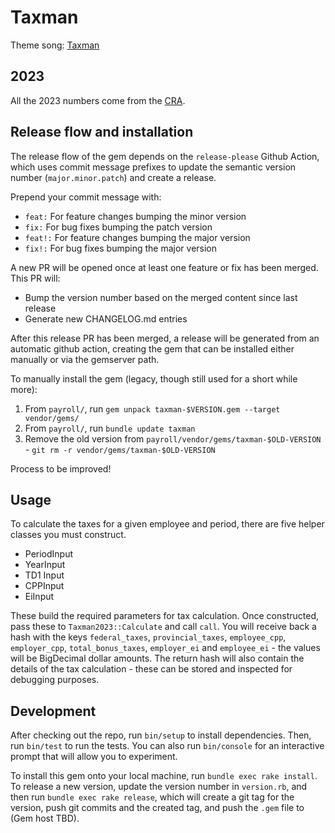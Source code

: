 # Taxman

Theme song: [Taxman](https://www.youtube.com/watch?v=l0zaebtU-CA)

## 2023

All the 2023 numbers come from the [CRA](https://www.canada.ca/en/revenue-agency/services/forms-publications/payroll/t4127-payroll-deductions-formulas/t4127-jan/t4127-jan-payroll-deductions-formulas-computer-programs.html#toc38).

## Release flow and installation

The release flow of the gem depends on the `release-please` Github Action,
which uses commit message prefixes to update the semantic version number
(`major.minor.patch`) and create a release.

Prepend your commit message with:

- `feat:` For feature changes bumping the minor version
- `fix:` For bug fixes bumping the patch version
- `feat!:` For feature changes bumping the major version
- `fix!:` For bug fixes bumping the major version

A new PR will be opened once at least one feature or fix has been merged. This
PR will:

- Bump the version number based on the merged content since last release
- Generate new CHANGELOG.md entries

After this release PR has been merged, a release will be generated from an
automatic github action, creating the gem that can be installed either manually
or via the gemserver path.

To manually install the gem (legacy, though still used for a short while more):

1. From `payroll/`, run `gem unpack taxman-$VERSION.gem --target vendor/gems/`
1. From `payroll/`, run `bundle update taxman`
1. Remove the old version from `payroll/vendor/gems/taxman-$OLD-VERSION` - `git rm -r vendor/gems/taxman-$OLD-VERSION`

Process to be improved!

## Usage

To calculate the taxes for a given employee and period, there are five helper classes you must construct.

- PeriodInput
- YearInput
- TD1 Input
- CPPInput
- EiInput

These build the required parameters for tax calculation. Once constructed, pass these to `Taxman2023::Calculate` and call `call`. You will receive back a hash with the keys `federal_taxes`, `provincial_taxes`, `employee_cpp`, `employer_cpp`, `total_bonus_taxes`, `employer_ei` and `employee_ei` - the values will be BigDecimal dollar amounts. The return hash will also contain the details of the tax calculation - these can be stored and inspected for debugging purposes.

## Development

After checking out the repo, run `bin/setup` to install dependencies. Then, run `bin/test` to run the tests. You can also run `bin/console` for an interactive prompt that will allow you to experiment.

To install this gem onto your local machine, run `bundle exec rake install`. To release a new version, update the version number in `version.rb`, and then run `bundle exec rake release`, which will create a git tag for the version, push git commits and the created tag, and push the `.gem` file to (Gem host TBD).

